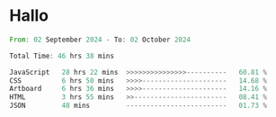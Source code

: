 # Hallo
<!--START_SECTION:waka-->

```rust
From: 02 September 2024 - To: 02 October 2024

Total Time: 46 hrs 38 mins

JavaScript   28 hrs 22 mins  >>>>>>>>>>>>>>>----------   60.81 %
CSS          6 hrs 50 mins   >>>>---------------------   14.68 %
Artboard     6 hrs 36 mins   >>>>---------------------   14.16 %
HTML         3 hrs 55 mins   >>-----------------------   08.41 %
JSON         48 mins         -------------------------   01.73 %
```

<!--END_SECTION:waka-->
